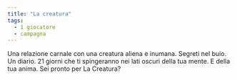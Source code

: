 ```yaml
---
title: "La creatura"
tags:
  - 1 giocatore
  - campagna
---
```


Una relazione carnale con una creatura aliena e inumana. Segreti nel buio. Un diario. 21 giorni che ti spingeranno nei lati oscuri della tua mente. E della tua anima. Sei pronto per La Creatura?